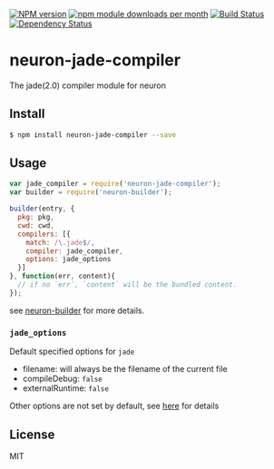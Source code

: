 [![NPM version](https://badge.fury.io/js/neuron-jade-compiler.svg)](http://badge.fury.io/js/neuron-jade-compiler)
[![npm module downloads per month](http://img.shields.io/npm/dm/neuron-jade-compiler.svg)](https://www.npmjs.org/package/neuron-jade-compiler)
[![Build Status](https://travis-ci.org/kaelzhang/neuron-jade-compiler.svg?branch=master)](https://travis-ci.org/kaelzhang/neuron-jade-compiler)
[![Dependency Status](https://david-dm.org/kaelzhang/neuron-jade-compiler.svg)](https://david-dm.org/kaelzhang/neuron-jade-compiler)

# neuron-jade-compiler

The jade(2.0) compiler module for neuron

## Install

```sh
$ npm install neuron-jade-compiler --save
```

## Usage

```js
var jade_compiler = require('neuron-jade-compiler');
var builder = require('neuron-builder');

builder(entry, {
  pkg: pkg,
  cwd: cwd,
  compilers: [{
    match: /\.jade$/,
    compiler: jade_compiler,
    options: jade_options
  }]
}, function(err, content){
  // if no `err`, `content` will be the bundled content.
});
```

see [neuron-builder](https://www.npmjs.com/package/neuron-builder) for more details.

### `jade_options`

Default specified options for `jade`

- filename: will always be the filename of the current file
- compileDebug: `false`
- externalRuntime: `false`

Other options are not set by default, see [here](http://jade-lang.com/api/) for details

## License

MIT
